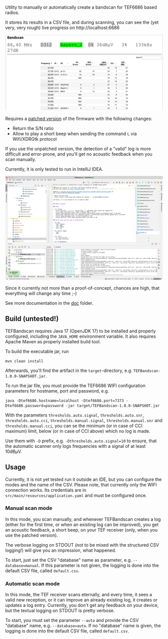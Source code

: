 Utility to manually or automatically create a bandscan for TEF6686 based radios.

It stores its results in a CSV file, and during scanning, you can
see the (yet very, very rough) live progress on http://localhost:6686 

![web view](doc/webview.png)

Requires a [patched version](https://github.com/clorenz/TEF6686_ESP32/tree/force-beep) of 
the firmware with the following changes:

- Return the S/N ratio
- Allow to play a short beep when sending the command `L` via Wifi/XDRGtk protocol

If you use the unpatched version, the detection of a "valid" log is more difficult and
error-prone, and you'll get no acoustic feedback when you scan manually.

Currently, it is only tested to run in IntelliJ IDEA.

![IDEA](doc/idea.png)

Since it currently not more than a proof-of-concept, chances are high,
that everything will change any time ;-)

See more documentation in the [doc](doc/) folder.

## Build (untested!)

TEFBandscan requires Java 17 (OpenJDK 17) to be installed and properly configured, including
the `JAVA_HOME` environment variable. It also requires Apache Maven as properly installed
build tool.

To build the executable jar, run
```shell
mvn clean install
```

Afterwards, you'll find the artifact in the `target`-directory, e.g. `TEFBandscan-1.0.0-SNAPSHOT.jar`.

To run the jar file, you must provide the TEF6686 WIFI configuration parameters for hostname, port
and password, e.g.

```shell
java -Dtef6686.hostname=localhost -Dtef6686.port=7373 -Dtef6686.password=password -jar target/TEFBandscan-1.0.0-SNAPSHOT.jar
```

With the parameters `thresholds.auto.signal`, `thresholds.auto.snr`, `thresholds.auto.cci`,
`thresholds.manual.signal`, `thresholds.manual.snr` and `thresholds.manual.cci`, you can se the
minimum (or in case of CCI maximum) limit, below (or in case of CCI above) which no log is made.

Use them with `-D` prefix, e.g. `-Dthresholds.auto.signal=10` to ensure, that the automatic scanner
only logs frequencies with a signal of at least 10dBµV.

## Usage

Currently, it is not yet tested run it outside an IDE, but you can configure the
modes and the name of the CSV. Please note, that currently only the WIFI connection works.
Its credentials are in `src/main/resources/application.yaml` and must be configured once.

### Manual scan mode

In this mode, you scan manually, and whenever TEFBandscan creates a log (either for the first
time, or when an existing log can be improved), you get an acoustic feedback, a short beep, on
your TEF receiver (only, when you use the patched version).

The verbose logging on STDOUT (not to be mixed with the structured CSV logging!) will give you 
an impression, what happened.

To start, just set the CSV "database" name as parameter, e.g. `--database=manual`. If this
parameter is not given, the logging is done into the default CSV file, called `default.csv`.

### Automatic scan mode

In this mode, the TEF receiver scans eternally, and every time, it sees a valid new reception, or
it can improve an already existing log, it creates or updates a log entry. Currently, you don't get
any feedback on your device, but the textual logging on STDOUT is pretty verbose.

To start, you must set the parameter `--auto` and provide the CSV "database" name,
e.g. `--database=auto`. If no "database" name is given, the logging is done into
the default CSV file, called `default.csv`.

